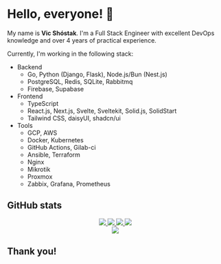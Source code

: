 # Hello, everyone! 👋

My name is **Vic Shóstak**. I'm a Full Stack Engineer with excellent DevOps knowledge and over 4 years of practical experience.

Currently, I'm working in the following stack:

- Backend
  - Go, Python (Django, Flask), Node.js/Bun (Nest.js)
  - PostgreSQL, Redis, SQLite, Rabbitmq
  - Firebase, Supabase
- Frontend
  - TypeScript
  - React.js, Next.js, Svelte, Sveltekit, Solid.js, SolidStart
  - Tailwind CSS, daisyUI, shadcn/ui
- Tools
  - GCP, AWS
  - Docker, Kubernetes
  - GitHub Actions, Gilab-ci
  - Ansible, Terraform
  - Nginx
  - Mikrotik
  - Proxmox
  - Zabbix, Grafana, Prometheus


## GitHub stats

<p align="center">
  <a href="https://github.com/z3tsubouou">
    <img src="http://github-profile-summary-cards.vercel.app/api/cards/profile-details?username=z3tsubouou&theme=transparent" />
  </a>
  <a href="https://github.com/z3tsubouou">
    <img src="https://github-readme-streak-stats.herokuapp.com/?user=z3tsubouou&hide_border=true&card_width=338&theme=transparent" />
  </a>
  <a href="https://github.com/z3tsubouou">
    <img src="http://github-profile-summary-cards.vercel.app/api/cards/stats?username=z3tsubouou&theme=transparent" />
  </a>
  <a href="https://github.com/z3tsubouou">
    <img src="https://github-readme-stats.vercel.app/api/top-langs/?username=z3tsubouou&langs_count=10&exclude_repo=&hide=c,makefile,html,css,sass,nix,nunjucks,tsql,dockerfile,shell&card_width=699&hide_border=true&theme=transparent" />
  </a>
  <br/>
  <a href="https://github.com/z3tsubouou">
    <img src="https://komarev.com/ghpvc/?username=z3tsubouou&color=blue&style=flat" />
  </a>
</p>

## Thank you!
